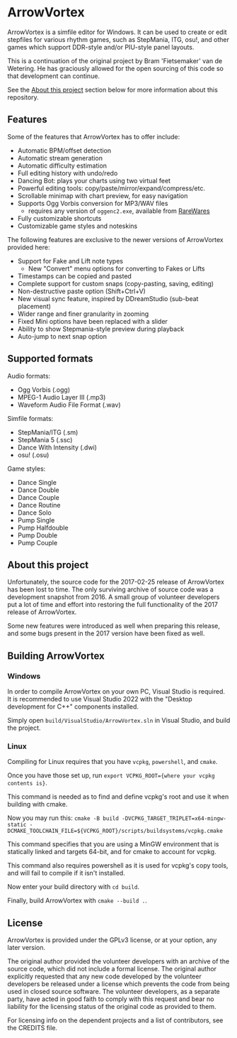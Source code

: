# ArrowVortex

ArrowVortex is a simfile editor for Windows. It can be used to create or edit stepfiles for various rhythm games, such as StepMania, ITG, osu!, and other games which support DDR-style and/or PIU-style panel layouts.

This is a continuation of the original project by Bram 'Fietsemaker' van de Wetering. He has graciously allowed for the open sourcing of this code so that development can continue.

See the [About this project](#about-this-project) section below for more information about this repository.

## Features

Some of the features that ArrowVortex has to offer include:

- Automatic BPM/offset detection
- Automatic stream generation
- Automatic difficulty estimation
- Full editing history with undo/redo
- Dancing Bot: plays your charts using two virtual feet
- Powerful editing tools: copy/paste/mirror/expand/compress/etc.
- Scrollable minimap with chart preview, for easy navigation
- Supports Ogg Vorbis conversion for MP3/WAV files
   - requires any version of `oggenc2.exe`, available from [RareWares](https://www.rarewares.org/ogg-oggenc.php)
- Fully customizable shortcuts
- Customizable game styles and noteskins

The following features are exclusive to the newer versions of ArrowVortex provided here:

- Support for Fake and Lift note types
  - New "Convert" menu options for converting to Fakes or Lifts
- Timestamps can be copied and pasted
- Complete support for custom snaps (copy-pasting, saving, editing)
- Non-destructive paste option (Shift+Ctrl+V)
- New visual sync feature, inspired by DDreamStudio (sub-beat placement)
- Wider range and finer granularity in zooming
- Fixed Mini options have been replaced with a slider
- Ability to show Stepmania-style preview during playback
- Auto-jump to next snap option

## Supported formats

Audio formats:
- Ogg Vorbis (.ogg)
- MPEG-1 Audio Layer III (.mp3)
- Waveform Audio File Format (.wav)

Simfile formats:

- StepMania/ITG (.sm)
- StepMania 5 (.ssc)
- Dance With Intensity (.dwi)
- osu! (.osu)

Game styles:

- Dance Single
- Dance Double
- Dance Couple
- Dance Routine
- Dance Solo
- Pump Single
- Pump Halfdouble
- Pump Double
- Pump Couple

## About this project

Unfortunately, the source code for the 2017-02-25 release of ArrowVortex has been lost to time. The only surviving archive of source code was a development snapshot from 2016. A small group of volunteer developers put a lot of time and effort into restoring the full functionality of the 2017 release of ArrowVortex.

Some new features were introduced as well when preparing this release, and some bugs present in the 2017 version have been fixed as well.

## Building ArrowVortex

### Windows

In order to compile ArrowVortex on your own PC, Visual Studio is required. It is recommended to use Visual Studio 2022 with the "Desktop development for C++" components installed.

Simply open `build/VisualStudio/ArrowVortex.sln` in Visual Studio, and build the project.

### Linux

Compiling for Linux requires that you have `vcpkg`, `powershell`, and `cmake`.

Once you have those set up, run `export VCPKG_ROOT={where your vcpkg contents is}`.

This command is needed as to find and define vcpkg's root and use it when building with cmake.

Now you may run this: `cmake -B build -DVCPKG_TARGET_TRIPLET=x64-mingw-static -DCMAKE_TOOLCHAIN_FILE=${VCPKG_ROOT}/scripts/buildsystems/vcpkg.cmake`

This command specifies that you are using a MinGW environment that is statically linked and targets 64-bit, and for cmake to account for vcpkg.

This command also requires powershell as it is used for vcpkg's copy tools, and will fail to compile if it isn't installed.

Now enter your build directory with `cd build`.

Finally, build ArrowVortex with `cmake --build .`.

## License

ArrowVortex is provided under the GPLv3 license, or at your option, any later version.

The original author provided the volunteer developers with an archive of the source code, which did not include a formal license. The original author explicitly requested that any new code developed by the volunteer developers be released under a license which prevents the code from being used in closed source software. The volunteer developers, as a separate party, have acted in good faith to comply with this request and bear no liability for the licensing status of the original code as provided to them.

For licensing info on the dependent projects and a list of contributors, see the CREDITS file.

